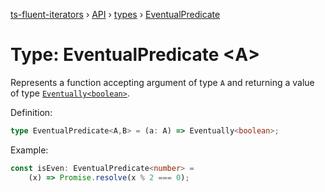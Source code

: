 [ts-fluent-iterators](../../README.md) › [API](../index.md) › [types](../index.md#Types) › [EventualPredicate](eventual_prediate.md)

# Type: EventualPredicate <**A**>

Represents a function accepting argument of type `A` and returning a
value of type  [`Eventually<boolean>`](eventually.md).  
  
Definition:
```typescript
type EventualPredicate<A,B> = (a: A) => Eventually<boolean>;
```

Example:
```typescript
const isEven: EventualPredicate<number> =
    (x) => Promise.resolve(x % 2 === 0);
```


